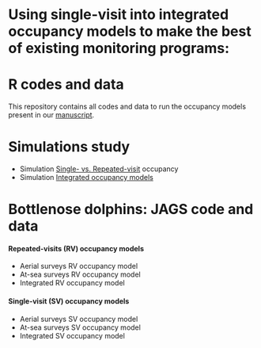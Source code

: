 # Using single-visit into integrated occupancy models to make the best of existing monitoring programs:  
# R codes and data

This repository contains all codes and data to run the occupancy models present in our [manuscript](). 

# Simulations study

  - Simulation [Single- vs. Repeated-visit](/Simulations/SimRVSVJags.html) occupancy
  - Simulation [Integrated occupancy models](/Simulations/simIOM.html)

# Bottlenose dolphins: JAGS code and data  

#### Repeated-visits (RV) occupancy models

  - Aerial surveys RV occupancy model
  - At-sea surveys RV occupancy model
  - Integrated RV occupancy model 
  
#### Single-visit (SV) occupancy models

  - Aerial surveys SV occupancy model
  - At-sea surveys SV occupancy model
  - Integrated SV occupancy model
  
  

